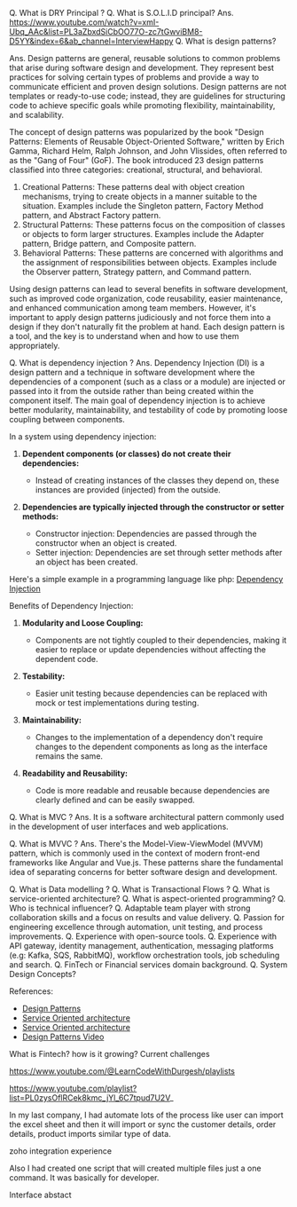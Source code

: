 Q. What is DRY Principal ?
Q. What is S.O.L.I.D principal?
Ans. https://www.youtube.com/watch?v=xmI-Ubq_AAc&list=PL3aZbxdSiCbOO77O-zc7tGwviBM8-D5YY&index=6&ab_channel=InterviewHappy
Q. What is design patterns?

Ans. Design patterns are general, reusable solutions to common problems that arise during software design and development. They represent best practices for solving certain types of problems and provide a way to communicate efficient and proven design solutions. Design patterns are not templates or ready-to-use code; instead, they are guidelines for structuring code to achieve specific goals while promoting flexibility, maintainability, and scalability.

The concept of design patterns was popularized by the book "Design Patterns: Elements of Reusable Object-Oriented Software," written by Erich Gamma, Richard Helm, Ralph Johnson, and John Vlissides, often referred to as the "Gang of Four" (GoF). The book introduced 23 design patterns classified into three categories: creational, structural, and behavioral.

1. Creational Patterns:
    These patterns deal with object creation mechanisms, trying to create objects in a manner suitable to the situation.
    Examples include the Singleton pattern, Factory Method pattern, and Abstract Factory pattern.
2. Structural Patterns:
    These patterns focus on the composition of classes or objects to form larger structures.
    Examples include the Adapter pattern, Bridge pattern, and Composite pattern.
3. Behavioral Patterns:
    These patterns are concerned with algorithms and the assignment of responsibilities between objects.
    Examples include the Observer pattern, Strategy pattern, and Command pattern.

Using design patterns can lead to several benefits in software development, such as improved code organization, code reusability, easier maintenance, and enhanced communication among team members. However, it's important to apply design patterns judiciously and not force them into a design if they don't naturally fit the problem at hand. Each design pattern is a tool, and the key is to understand when and how to use them appropriately.

Q. What is dependency injection ?
Ans.
Dependency Injection (DI) is a design pattern and a technique in software development where the dependencies of a component (such as a class or a module) are injected or passed into it from the outside rather than being created within the component itself. The main goal of dependency injection is to achieve better modularity, maintainability, and testability of code by promoting loose coupling between components.

In a system using dependency injection:

1. **Dependent components (or classes) do not create their dependencies:**
   - Instead of creating instances of the classes they depend on, these instances are provided (injected) from the outside.

2. **Dependencies are typically injected through the constructor or setter methods:**
   - Constructor injection: Dependencies are passed through the constructor when an object is created.
   - Setter injection: Dependencies are set through setter methods after an object has been created.

Here's a simple example in a programming language like php: [Dependency Injection](dependency-injection.php)

Benefits of Dependency Injection:

1. **Modularity and Loose Coupling:**
   - Components are not tightly coupled to their dependencies, making it easier to replace or update dependencies without affecting the dependent code.

2. **Testability:**
   - Easier unit testing because dependencies can be replaced with mock or test implementations during testing.

3. **Maintainability:**
   - Changes to the implementation of a dependency don't require changes to the dependent components as long as the interface remains the same.

4. **Readability and Reusability:**
   - Code is more readable and reusable because dependencies are clearly defined and can be easily swapped.


Q. What is MVC ?
Ans. It is a software architectural pattern commonly used in the development of user interfaces and web applications.

Q. What is MVVC ?
Ans. There's the Model-View-ViewModel (MVVM) pattern, which is commonly used in the context of modern front-end frameworks like Angular and Vue.js. These patterns share the fundamental idea of separating concerns for better software design and development.

Q. What is Data modelling ?
Q. What is Transactional Flows ?
Q. What is service-oriented architecture?
Q. What is aspect-oriented programming?
Q. Who is technical influencer?
Q. Adaptable team player with strong collaboration skills and a focus on results and value delivery.
Q. Passion for engineering excellence through automation, unit testing, and process improvements.
Q. Experience with open-source tools.
Q. Experience with API gateway, identity management, authentication, messaging platforms (e.g: Kafka, SQS, RabbitMQ), workflow orchestration tools, job scheduling and search.
Q. FinTech or Financial services domain background.
Q. System Design Concepts?

References:
- [Design Patterns](https://refactoring.guru/design-patterns/php)
- [Service Oriented architecture](https://www.geeksforgeeks.org/service-oriented-architecture)
- [Service Oriented architecture](https://www.geeksforgeeks.org/service-oriented-architecture)
- [Design Patterns Video](https://youtu.be/_Ac7CTHOFMg?si=EZ4utb1d54izpCru)

What is Fintech? how is it growing?
Current challenges 

https://www.youtube.com/@LearnCodeWithDurgesh/playlists

https://www.youtube.com/playlist?list=PL0zysOflRCek8kmc_jYl_6C7tpud7U2V_

In my last company, I had automate lots of the process like user can import the excel sheet and then it will import or sync the customer details, order details, product imports similar type of data.

zoho integration experience
 
Also I had created one script that will created multiple files just a one command. It was basically for developer.




Interface 
abstact 